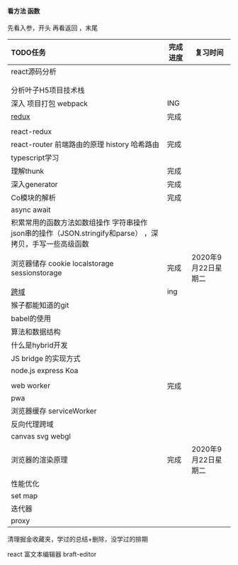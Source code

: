 #### 看方法 函数
先看入参，开头
再看返回 ，末尾



| TODO任务                                                     | 完成进度 | 复习时间            |
| :----------------------------------------------------------- | -------- | ------------------- |
| react源码分析                                                |          |                     |
|                                                              |          |                     |
|                                                              |          |                     |
| 分析叶子H5项目技术栈                                         |          |                     |
| 深入 项目打包    webpack                                     | ING      |                     |
| [redux](./React/redux/redux.js)                              | 完成     |                     |
|                                                              |          |                     |
| react-redux                                                  |          |                     |
| react-router 前端路由的原理 history 哈希路由                 | 完成     |                     |
| typescript学习                                               |          |                     |
| 理解thunk                                                    | 完成     |                     |
| 深入generator                                                | 完成     |                     |
| Co模块的解析                                                 | 完成     |                     |
| async await                                                  |          |                     |
| 积累常用的函数方法如数组操作 字符串操作 json串的操作（JSON.stringify和parse） ，深拷贝，手写一些高级函数 |          |                     |
| 浏览器储存 cookie localstorage sessionstorage                | 完成     | 2020年9月22日星期二 |
| [跨域](./跨域.md)                                            | ing      |                     |
| 猴子都能知道的git                                            |          |                     |
| babel的使用                                                  |          |                     |
| 算法和数据结构                                               |          |                     |
| 什么是hybrid开发                                             |          |                     |
| JS bridge 的实现方式                                         |          |                     |
| node.js      express       Koa                               |          |                     |
|                                                              |          |                     |
| web worker                                                   | 完成     |                     |
| pwa                                                          |          |                     |
| 浏览器缓存 serviceWorker                                     |          |                     |
| 反向代理跨域                                                 |          |                     |
| canvas  svg     webgl                                        |          |                     |
| 浏览器的渲染原理                                             | 完成     | 2020年9月22日星期二 |
| 性能优化                                                     |          |                     |
| set   map                                                    |          |                     |
| 迭代器                                                       |          |                     |
| proxy                                                        |          |                     |



清理掘金收藏夹，学过的总结+删除，没学过的排期



react 富文本编辑器 braft-editor



